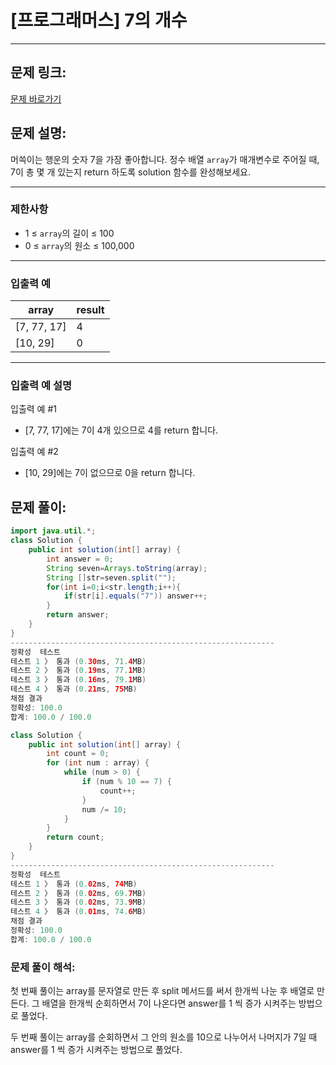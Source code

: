 # [프로그래머스] 7의 개수

---

## 문제 링크:

[문제 바로가기](https://school.programmers.co.kr/learn/courses/30/lessons/120912)

## 문제 설명:

머쓱이는 행운의 숫자 7을 가장 좋아합니다. 정수 배열 `array`가 매개변수로 주어질 때, 7이 총 몇 개 있는지 return 하도록 solution 함수를 완성해보세요.

---

### 제한사항

- 1 ≤ `array`의 길이 ≤ 100
- 0 ≤ `array`의 원소 ≤ 100,000

---

### 입출력 예

| array | result |
| --- | --- |
| [7, 77, 17] | 4 |
| [10, 29] | 0 |

---

### 입출력 예 설명

입출력 예 #1

- [7, 77, 17]에는 7이 4개 있으므로 4를 return 합니다.

입출력 예 #2

- [10, 29]에는 7이 없으므로 0을 return 합니다.

## 문제 풀이:

```java
import java.util.*;
class Solution {
    public int solution(int[] array) {
        int answer = 0;
        String seven=Arrays.toString(array);
        String []str=seven.split("");
        for(int i=0;i<str.length;i++){
            if(str[i].equals("7")) answer++;
        }
        return answer;
    }
}
-----------------------------------------------------------
정확성  테스트
테스트 1 〉	통과 (0.30ms, 71.4MB)
테스트 2 〉	통과 (0.19ms, 77.1MB)
테스트 3 〉	통과 (0.16ms, 79.1MB)
테스트 4 〉	통과 (0.21ms, 75MB)
채점 결과
정확성: 100.0
합계: 100.0 / 100.0
```

```java
class Solution {
    public int solution(int[] array) {
        int count = 0;
        for (int num : array) {
            while (num > 0) {
                if (num % 10 == 7) {
                    count++;
                }
                num /= 10;
            }
        }
        return count;
    }
}
-----------------------------------------------------------
정확성  테스트
테스트 1 〉	통과 (0.02ms, 74MB)
테스트 2 〉	통과 (0.02ms, 69.7MB)
테스트 3 〉	통과 (0.02ms, 73.9MB)
테스트 4 〉	통과 (0.01ms, 74.6MB)
채점 결과
정확성: 100.0
합계: 100.0 / 100.0
```

### **문제 풀이 해석:**

첫 번째 풀이는 array를 문자열로 만든 후 split 메서드를 써서 한개씩 나눈 후 배열로 만든다. 그 배열을 한개씩 순회하면서 7이 나온다면 answer를 1 씩 증가 시켜주는 방법으로 풀었다.

두 번째 풀이는 array를 순회하면서 그 안의 원소를 10으로 나누어서 나머지가 7일 때 answer를 1 씩 증가 시켜주는 방법으로 풀었다.